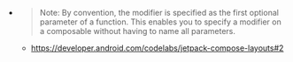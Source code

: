 * > Note: By convention, the modifier is specified as the first optional parameter of a function. This enables you to specify a modifier on a composable without having to name all parameters.
  * https://developer.android.com/codelabs/jetpack-compose-layouts#2

